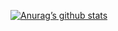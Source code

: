[![Anurag’s github stats](https://github-readme-stats.vercel.app/api?username=kyanhtrang)](https://github.com/kyanhtrang)
